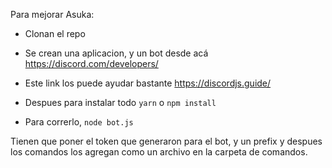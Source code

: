 Para mejorar Asuka:

* Clonan el repo
* Se crean una aplicacion, y un bot desde acá https://discord.com/developers/
* Este link los puede ayudar bastante https://discordjs.guide/

* Despues para instalar todo `yarn` o `npm install` 
* Para correrlo, `node bot.js`

Tienen que poner el token que generaron para el bot, y un prefix
y despues los comandos los agregan como un archivo en la carpeta de comandos.
